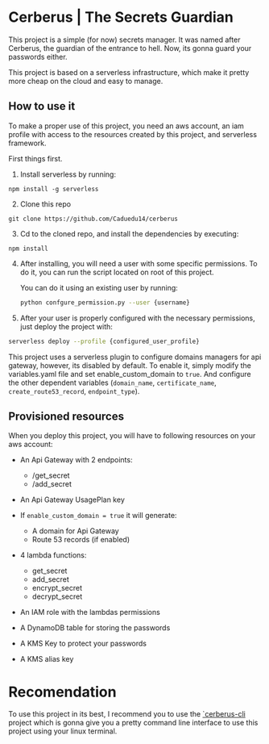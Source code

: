 # Cerberus | The Secrets Guardian

This project is a simple (for now) secrets manager.
It was named after Cerberus, the guardian of the entrance to hell. Now, its gonna guard your passwords either.

This project is based on a serverless infrastructure, which make it pretty more cheap on the cloud and easy to manage.

## How to use it

To make a proper use of this project, you need an aws account, an iam profile with access to the resources created by this project, and serverless framework.

First things first.

1. Install serverless by running:
```
npm install -g serverless
```

2. Clone this repo
```
git clone https://github.com/Caduedu14/cerberus
```

3. Cd to the cloned repo, and install the dependencies by executing:
```
npm install
```

4. After installing, you will need a user with some specific permissions. To do it, you can run the script located on root of this project.

    You can do it using an existing user by running:
    ```bash
    python confgure_permission.py --user {username}
    ```
5. After your user is properly configured with the necessary permissions, just deploy the project with:
```bash
serverless deploy --profile {configured_user_profile}
```

This project uses a serverless plugin to configure domains managers for api gateway, however, its disabled by default. To enable it, simply modify the variables.yaml file and set enable_custom_domain to `true`. And configure the other dependent variables (`domain_name`, `certificate_name`, `create_route53_record`, `endpoint_type`).

## Provisioned resources
When you deploy this project, you will have to following resources on your aws account:
- An Api Gateway with 2 endpoints:
  - /get_secret
  - /add_secret

- An Api Gateway UsagePlan key

- If `enable_custom_domain = true` it will generate:
  - A domain for Api Gateway
  - Route 53 records (if enabled)


- 4 lambda functions:
  - get_secret
  - add_secret
  - encrypt_secret
  - decrypt_secret

- An IAM role with the lambdas permissions
- A DynamoDB table for storing the passwords
- A KMS Key to protect your passwords
- A KMS alias key

# Recomendation

To use this project in its best, I recommend you to use the [`cerberus-cli](https://github.com/Caduedu14/cerberus-cli) project which is gonna give you a pretty command line interface to use this project using your linux terminal.
